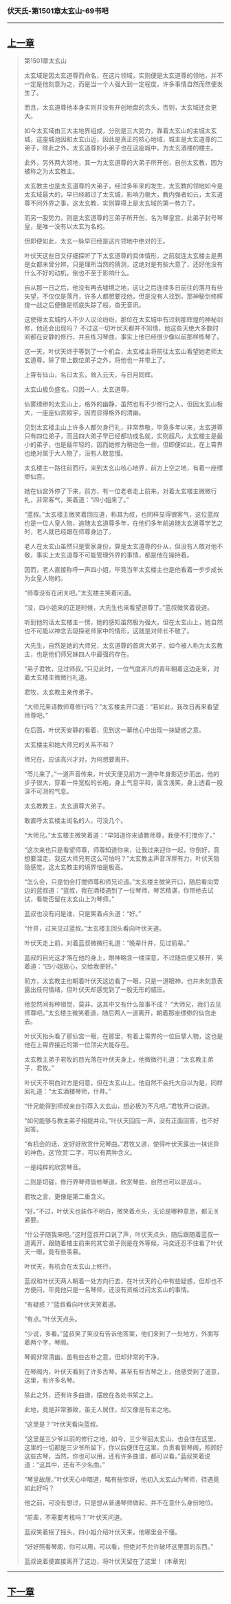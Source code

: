 ### 伏天氏-第1501章太玄山-69书吧

--------
[上一章](./47d46e7ba9c1eda8f4cf828e83f90bc8.md)
--------


>
>
>
>第1501章太玄山
>
>太玄域是因太玄道尊而命名，在这片领域，实则便是太玄道尊的领地，并不一定是他刻意为之，而是当一个人强大到一定程度，许多事情自然而然便发生了。
>
>而且，太玄道尊他本身实则并没有开创地盘的念头，否则，太玄域还会更大。
>
>如今太玄域由三大主地界组成，分别是三大势力，靠着太玄山的主城太玄城，这座城池因和太玄山近，因此是真正的核心地域，城主是太玄道尊的二弟子，除此之外，太玄道尊的小弟子也在这座城中，为太玄酒楼的楼主。
>
>此外，另外两大领地，其一为太玄道尊的大弟子所开创，自创太玄教，因为被称之为太玄教主。
>
>太玄教主也是太玄道尊的大弟子，经过多年来的发生，太玄教的领地如今是太玄域最大的，早已经超过了太玄城，影响力极大，教内强者如云，太玄道尊不问外界之事，这太玄教，实则算得上是太玄域的第一势力了。
>
>而另一股势力，则是太玄道尊的三弟子所开创，名为琴皇宫，此弟子封号琴皇，是唯一没有以太玄为名的。
>
>但即便如此，太玄一脉早已经是这片领地中绝对的王。
>
>叶伏天这些日又仔细探听了下太玄道尊的具体情形，之前就连太玄楼主是男是女都未曾分辨，只是理所当然的猜测，这绝对是有些大意了，还好他没有什么不好的动机，倒也不至于影响什么。
>
>自从那一日之后，他没有再去墟境之地，这让之后连续多日前往的落月有些失望，不仅仅是落月，许多人都想要找他，但是没有人找到，那神秘剑修辉煌一战之后便像是彻底失踪了般，杳无音讯。
>
>这使得太玄城的人不少人议论纷纷，那位在太玄城中有过刹那辉煌的神秘剑修，他还会出现吗？
>不过这一切叶伏天都并不知情，他这些天绝大多数时间都在安静的修行，并且练习琴曲，事实上他已经很少像以前那样练琴了。
>
>这一天，叶伏天终于等到了一个机会，太玄楼主将前往太玄山看望她老师太玄道尊，除了带上数位弟子之外，将他也一并带上了。
>
>上霄有仙山，名曰太玄，耸入云天，与日月同辉。
>
>太玄山极负盛名，只因一人，太玄道尊。
>
>仙雾缥缈的太玄山上，格外的幽静，虽然也有不少修行之人，但因太玄山极大，一座座仙宫殿宇，因而显得格外的清幽。
>
>见到太玄楼主山上许多人都欠身行礼，非常恭敬，毕竟多年以来，太玄道尊只有四位弟子，而且四大弟子早已经都功成名就，实则超凡，太玄楼主是最小的弟子，也是最年轻的，因而她修为稍逊色一些，但即便如此，在上霄界也绝对属于大人物了，没有人敢怠慢。
>
>太玄楼主一路往前而行，来到太玄山核心地界，前方上空之地，有着一座缥缈仙宫。
>
>她在仙宫外停了下来，前方，有一位老者走上前来，对着太玄楼主微微行礼，非常客气，笑着道：“四小姐来了。”
>
>“蓝叔。”太玄楼主微笑着回应道，称其为叔，也同样显得很客气，这位蓝叔也是一位人皇人物，追随太玄道尊多年，在他们多年前追随太玄道尊学艺之时，老人就已经跟在师尊身边了。
>
>老人在太玄山虽然只是管家身份，算是太玄道尊的仆从，但没有人敢对他不敬，事实上太玄道尊不可能管理外界的事情，都是他在操持着。
>
>因而，老人直接称呼一声四小姐，毕竟当年太玄楼主也是他看着一步步成长为女皇人物的。
>
>“师尊没有在闭关吧。”太玄楼主笑着问道。
>
>“没，四小姐来的正是时候，大先生也来看望道尊了。”蓝叔微笑着说道。
>
>听到他的话太玄楼主一愣，她的感知虽然极为强大，但在太玄山上，她自然也不可能以神念去窥探老师家中的情形，这就是对师长不敬了。
>
>大先生，自然是她的大师兄，太玄道尊的首席大弟子，如今被人称为太玄教主，也是他们师兄妹四人中最强的存在。
>
>“弟子君牧，见过师叔。”只见此时，一位气度非凡的青年朝着这边走来，对着太玄楼主微微行礼道。
>
>君牧，太玄教主亲传弟子。
>
>“大师兄来请教师尊修行吗？”太玄楼主开口道：“若如此，我改日再来看望师尊吧。”
>
>在后面，叶伏天安静的看着，见到这一幕他心中出现一抹疑惑之意。
>
>太玄楼主和她大师兄的关系不和？
>
>师兄在，应该高兴才对，为何想要离开。
>
>“苓儿来了。”一道声音传来，叶伏天便见前方一道中年身影迈步而出，他的步子很大，穿着一件宽松的长袍，身上气息平和，面含浅笑，身上透着一股深不可测的气息。
>
>太玄教教主，太玄道尊大弟子。
>
>敢直呼太玄楼主闺名的人，可没几个。
>
>“大师兄。”太玄楼主微笑着道：“早知道你来请教师尊，我便不打搅你了。”
>
>“这次来也只是看望师尊，师尊知道你来，让我过来迎你一起，你倒好，竟想要溜走，我这大师兄有这么可怕吗？”太玄教主声音浑厚有力，叶伏天隐隐感觉，这太玄教主的境界怕是极高。
>
>“怎么会，只是怕会打搅师尊和师兄论道。”太玄楼主微笑开口，随后看向旁边的蓝叔道：“蓝叔，我在酒楼遇到了一位琴师，琴艺精湛，你带他去试试，看能否留在太玄山上为琴师。”
>
>蓝叔也没有问是谁，只是笑着点头道：“好。”
>
>“什井，过来见过蓝叔。”太玄楼主回头看向叶伏天道。
>
>叶伏天走上前，对着蓝叔微微行礼道：“晚辈什井，见过前辈。”
>
>蓝叔的目光这才落在他的身上，眼神略含一缕深意，不过随后便又移开，笑着道：“四小姐放心，交给我便好。”
>
>前方，太玄教主也朝着叶伏天这边看了一眼，只是一道眼神，也并未刻意表露出任何情绪，但叶伏天却感觉到了一股无形的威压。
>
>他忽然间有种错觉，莫非，这其中又有什么故事不成？
>“大师兄，我们去见师尊吧。”太玄楼主微笑着道，随后两人一道离开，朝着那座缥缈的仙宫走去。
>
>叶伏天抬头看了那仙宫一眼，在那里，有着上霄界的一位巨擘人物，这也是他在上霄界接近的第一位顶尖大能存在。
>
>太玄教主弟子君牧的目光落在叶伏天身上，他微微行礼道：“太玄教主弟子，君牧。”
>
>叶伏天不明白对方是何意，但在太玄山上，他自然不会托大自以为是，同样回礼道：“太玄酒楼琴师，什井。”
>
>“什兄能得到师叔亲自引荐入太玄山，想必极为不凡吧。”君牧开口说道。
>
>“如何能够与教主弟子相提并论。”叶伏天回应一声，没有正面回答，也不好回答。
>
>“有机会的话，定好好欣赏什兄琴曲。”君牧又道，使得叶伏天露出一抹诧异的神色，这‘欣赏’二字，可以有两种含义。
>
>一是纯粹的欣赏琴音。
>
>二则是切磋，修行界琴师皆修琴道，欣赏琴曲，自然也可以是战斗。
>
>君牧之言，更像是第二重含义。
>
>“好。”不过，叶伏天也装作不明白，微笑着点头，无论是哪种意思，都无关紧要。
>
>“什公子随我来吧。”这时蓝叔开口说了声，叶伏天点头，随后跟随着蓝叔一道离开，跟随着楼主前来的其它弟子则是在外等候，马奕还忍不住看了叶伏天一眼，竟有些羡慕。
>
>叶伏天，有机会在太玄山上修行。
>
>蓝叔和叶伏天两人朝着一处方向行去，在叶伏天的心中有些疑惑，但却也不方便问，毕竟他只是一名琴师，还没有资格过问太玄山的事情。
>
>“有疑惑？”蓝叔看向叶伏天笑着道。
>
>“有点。”叶伏天点头。
>
>“少说，多看。”蓝叔笑了笑没有告诉他答案，他们来到了一处地方，外面写着两个字，琴阁。
>
>琴阁非常清幽，虽有些古朴之意，但却非常的干净。
>
>在琴阁内，叶伏天看到了许多古琴，甚至有些古琴之上，他感受到了道意，这里，有许多名琴。
>
>除此之外，还有许多曲谱，摆放在各处书架之上。
>
>此地，竟是非常雅致，虽无人居住，却又像是有主之地。
>
>“这里是？”叶伏天看向蓝叔。
>
>“这里是三少爷以前的修行之地，如今，三少爷回太玄山，也会住在这里，这里的一切都是三少爷所留下，你以后便住在这里，负责看管琴阁，照顾好这些古琴，当然，你也可以用，还有许多曲谱，都可以看。”蓝叔笑着说道：“这其中，还有不少名曲。”
>
>“琴皇故居。”叶伏天心中暗道，略有些惊讶，他初入太玄山为琴师，待遇竟如此好吗？
>
>他之前，可没有想过，只是想从普通琴师做起，并不在意什么身份地位。
>
>“前辈，不需要考核吗？”叶伏天问道。
>
>蓝叔笑着摇了摇头，四小姐介绍叶伏天来，他哪里会不懂。
>
>“好好照看琴阁，你可以用，可以看，但绝对不允许破坏这里面的东西。”
>
>蓝叔说着便直接离开了这边，将叶伏天留在了这里！
>(本章完)
>
>

--------
[下一章](./047858d93ea92711f40520d86b930bf6.md)
--------
